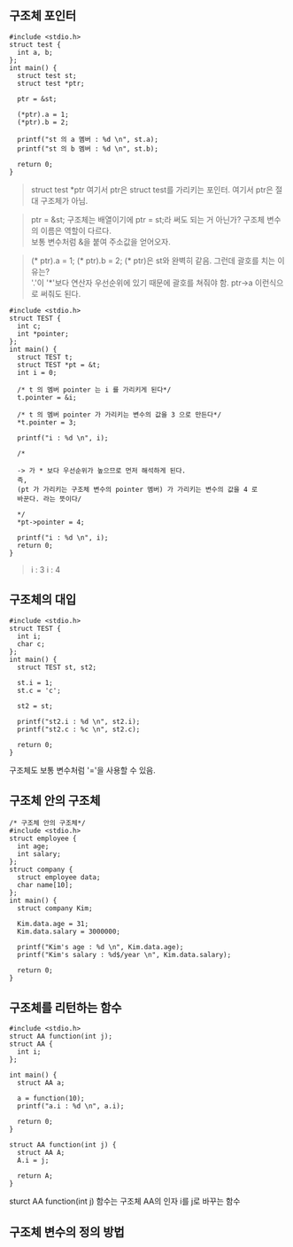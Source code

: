 구조체 포인터
----------
```
#include <stdio.h>
struct test {
  int a, b;
};
int main() {
  struct test st;
  struct test *ptr;

  ptr = &st;

  (*ptr).a = 1;
  (*ptr).b = 2;

  printf("st 의 a 멤버 : %d \n", st.a);
  printf("st 의 b 멤버 : %d \n", st.b);

  return 0;
}
```

> struct test *ptr
여기서 ptr은 struct test를 가리키는 포인터. 여기서 ptr은 절대 구조체가 아님.

> ptr = &st;
구조체는 배열이기에 ptr = st;라 써도 되는 거 아닌가? 구조체 변수의 이름은 역할이 다르다.  
보통 변수처럼 &을 붙여 주소값을 얻어오자.
  
> (* ptr).a = 1;
> (* ptr).b = 2;
(* ptr)은 st와 완벽히 같음. 그런데 괄호를 치는 이유는?  
'.'이 '*'보다 연산자 우선순위에 있기 때문에 괄호를 쳐줘야 함.
> ptr->a
이런식으로 써줘도 된다.

```
#include <stdio.h>
struct TEST {
  int c;
  int *pointer;
};
int main() {
  struct TEST t;
  struct TEST *pt = &t;
  int i = 0;

  /* t 의 멤버 pointer 는 i 를 가리키게 된다*/
  t.pointer = &i;

  /* t 의 멤버 pointer 가 가리키는 변수의 값을 3 으로 만든다*/
  *t.pointer = 3;

  printf("i : %d \n", i);

  /*

  -> 가 * 보다 우선순위가 높으므로 먼저 해석하게 된다.
  즉,
  (pt 가 가리키는 구조체 변수의 pointer 멤버) 가 가리키는 변수의 값을 4 로
  바꾼다. 라는 뜻이다/

  */
  *pt->pointer = 4;

  printf("i : %d \n", i);
  return 0;
}
```

> i : 3
i : 4

구조체의 대입
----------
```
#include <stdio.h>
struct TEST {
  int i;
  char c;
};
int main() {
  struct TEST st, st2;

  st.i = 1;
  st.c = 'c';

  st2 = st;

  printf("st2.i : %d \n", st2.i);
  printf("st2.c : %c \n", st2.c);

  return 0;
}
```
구조체도 보통 변수처럼 '='을 사용할 수 있음.

구조체 안의 구조체
--------------
```
/* 구조체 안의 구조체*/
#include <stdio.h>
struct employee {
  int age;
  int salary;
};
struct company {
  struct employee data;
  char name[10];
};
int main() {
  struct company Kim;

  Kim.data.age = 31;
  Kim.data.salary = 3000000;

  printf("Kim's age : %d \n", Kim.data.age);
  printf("Kim's salary : %d$/year \n", Kim.data.salary);

  return 0;
}
```

구조체를 리턴하는 함수
------------

```
#include <stdio.h>
struct AA function(int j);
struct AA {
  int i;
};

int main() {
  struct AA a;

  a = function(10);
  printf("a.i : %d \n", a.i);

  return 0;
}

struct AA function(int j) {
  struct AA A;
  A.i = j;

  return A;
}
```
sturct AA function(int j) 함수는 구조체 AA의 인자 i를 j로 바꾸는 함수

구조체 변수의 정의 방법
---------------

